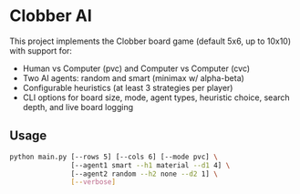 # Clobber AI

This project implements the Clobber board game (default 5x6, up to 10x10) with support for:
- Human vs Computer (pvc) and Computer vs Computer (cvc)
- Two AI agents: random and smart (minimax w/ alpha-beta)
- Configurable heuristics (at least 3 strategies per player)
- CLI options for board size, mode, agent types, heuristic choice, search depth, and live board logging

## Usage

```bash
python main.py [--rows 5] [--cols 6] [--mode pvc] \
               [--agent1 smart --h1 material --d1 4] \
               [--agent2 random --h2 none --d2 1] \
               [--verbose]
